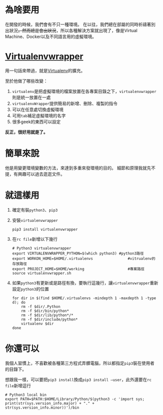# 為啥要用

在開發的時候，我們會有不只一種環境。
在以往，我們總在部屬的同時祈禱著別出狀況~~，然而總是會出狀況~~，所以各種解決方案就出現了，像是Virtual Machine、Docker以及不同語言用的虛擬環境。

# [Virtualenvwrapper](https://virtualenvwrapper.readthedocs.io/en/latest/)

用一句話來帶過，就是[Virtualenv](https://virtualenv.pypa.io/en/stable/)的擴充。

至於他做了哪些改變：

1. `virtualenv`是把虛擬環境的檔案放置在各專案目錄之下，`virtualenvwrapper`則是統一放置在一處
2. `virtualenvWrapper`提供簡易的新增、刪除、複製的指令
3. 可以在任意處切換虛擬環境
4. 可用`tab`補足虛擬環境的名字
5. 很多geek的東西可以設定

**反正，很好用就是了。**

# 簡單來說

他是用變更環境變數的方法，來達到多重來發環境的目的。
細節和原理我就先不提，有興趣可以過去逛逛文件。

# 就這樣用

1. 確定有裝`python3`、`pip3`

2. 安裝`virtualenvwrapper`

   ```shell
   pip3 install virtualenvwrapper
   ```

3. 在`rc file`新增以下幾行

   ```shell
   # Python3 virtualenvwrapper
   export VIRTUALENVWRAPPER_PYTHON=$(which python3)	#python3路徑
   export WORKON_HOME=$HOME/.virtualenvs				#vitrualenv的存放路徑
   export PROJECT_HOME=$HOME/working					#專案路徑
   source virtualenvwrapper.sh
   ```

4. 如果`python3`有更新或是路徑有換，要執行這幾行，讓`virtualenvwrapper`重新設定`python3`的位置

   ```shell
   for dir in $(find $HOME/.virtualenvs -mindepth 1 -maxdepth 1 -type d); do
       rm -f $dir/.Python
       rm -f $dir/bin/python*
       rm -f $dir/lib/python*/*
       rm -f $dir/include/python*
       virtualenv $dir
   done
   ```

# 你還可以

我個人習慣上，不喜歡被各種第三方程式弄髒電腦，所以都指定`pip3`裝在使用者的目錄下。

想跟我一樣，可以要把`pip3 install`換成`pip3 install —user`，此外還要在`rc file`新增這行

```shell
# Python3 local bin
export PATH=$PATH:$HOME/Library/Python/$(python3 -c 'import sys; print(str(sys.version_info.major) + "." + str(sys.version_info.minor))')/bin
```

